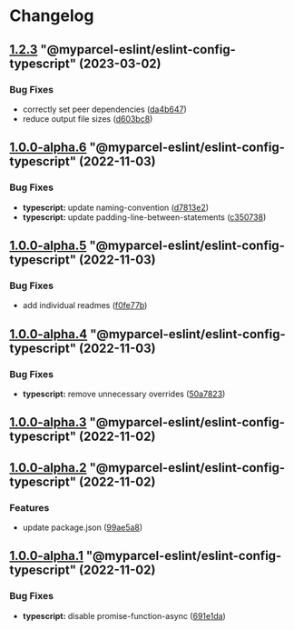 # Changelog

<!-- MONODEPLOY:BELOW -->

## [1.2.3](https://github/myparcelnl/eslint/compare/@myparcel-eslint/eslint-config-typescript@1.2.2...@myparcel-eslint/eslint-config-typescript@1.2.3) "@myparcel-eslint/eslint-config-typescript" (2023-03-02)


### Bug Fixes

* correctly set peer dependencies ([da4b647](https://github/myparcelnl/eslint/commit/da4b6474c8f3b996ecfb3fe571c46e4c97eb0104))
* reduce output file sizes ([d603bc8](https://github/myparcelnl/eslint/commit/d603bc80a73f0911e6734fcbf2049bf110704821))




## [1.0.0-alpha.6](https://github/myparcelnl/eslint/compare/@myparcel-eslint/eslint-config-typescript@1.0.0-alpha.5...@myparcel-eslint/eslint-config-typescript@1.0.0-alpha.6) "@myparcel-eslint/eslint-config-typescript" (2022-11-03)


### Bug Fixes

* **typescript:** update naming-convention ([d7813e2](https://github/myparcelnl/eslint/commit/d7813e2a717b08703535781d6473f7097d9e7c05))
* **typescript:** update padding-line-between-statements ([c350738](https://github/myparcelnl/eslint/commit/c35073842deb9cbaedb0bc3a9c87c1ddbd9abc15))




## [1.0.0-alpha.5](https://github/myparcelnl/eslint/compare/@myparcel-eslint/eslint-config-typescript@1.0.0-alpha.4...@myparcel-eslint/eslint-config-typescript@1.0.0-alpha.5) "@myparcel-eslint/eslint-config-typescript" (2022-11-03)


### Bug Fixes

* add individual readmes ([f0fe77b](https://github/myparcelnl/eslint/commit/f0fe77bd13668afdc7472d474aa967771945ae99))




## [1.0.0-alpha.4](https://github/myparcelnl/eslint/compare/@myparcel-eslint/eslint-config-typescript@1.0.0-alpha.3...@myparcel-eslint/eslint-config-typescript@1.0.0-alpha.4) "@myparcel-eslint/eslint-config-typescript" (2022-11-03)


### Bug Fixes

* **typescript:** remove unnecessary overrides ([50a7823](https://github/myparcelnl/eslint/commit/50a7823fd22c365db635a24c5a86a3fff5dcba4a))




## [1.0.0-alpha.3](https://github/myparcelnl/eslint/compare/@myparcel-eslint/eslint-config-typescript@1.0.0-alpha.2...@myparcel-eslint/eslint-config-typescript@1.0.0-alpha.3) "@myparcel-eslint/eslint-config-typescript" (2022-11-02)




## [1.0.0-alpha.2](https://github/myparcelnl/eslint/compare/@myparcel-eslint/eslint-config-typescript@1.0.0-alpha.1...@myparcel-eslint/eslint-config-typescript@1.0.0-alpha.2) "@myparcel-eslint/eslint-config-typescript" (2022-11-02)


### Features

* update package.json ([99ae5a8](https://github/myparcelnl/eslint/commit/99ae5a866389101f92e0b7ea077306d9dabb44e4))




## [1.0.0-alpha.1](https://github/myparcelnl/eslint/compare/@myparcel-eslint/eslint-config-typescript@1.0.0-alpha.0...@myparcel-eslint/eslint-config-typescript@1.0.0-alpha.1) "@myparcel-eslint/eslint-config-typescript" (2022-11-02)


### Bug Fixes

* **typescript:** disable promise-function-async ([691e1da](https://github/myparcelnl/eslint/commit/691e1dac244c5a8de9755e911b2d5c92bb84dde6))


